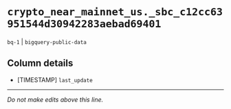 # `crypto_near_mainnet_us._sbc_c12cc63951544d30942283aebad69401`
`bq-1` | `bigquery-public-data`

## Column details
* [TIMESTAMP] `last_update`

-------------------------------------------------------------------------------
*Do not make edits above this line.*
